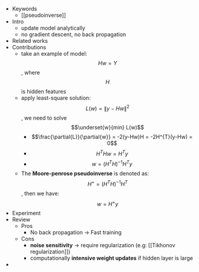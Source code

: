 - Keywords
	- [[pseudoinverse]]
- Intro
	- update model analytically
	- no gradient descent, no back propagation
- Related works
- Contributions
	- take an example of model: $$Hw=Y$$, where $$H$$ is hidden features
	- apply least-square solution: $$L(w) =  \|y - Hw\|^2$$, we need to solve $$\underset{w}{min} L(w)$$
		- $$\frac{\partial{L}}{\partial{w}} = -2(y-Hw)H = -2H^{T}(y-Hw) = 0$$
		- $$H^THw=H^Ty$$
		- $$w=(H^TH)^{-1}H^Ty$$
	- The **Moore-penrose pseudoinverse** is denoted as: $$H^{+} = (H^TH)^{-1}H^{T}$$, then we have: $$w=H^{+}y$$
- Experiment
- Review
	- Pros
		- No back propagation -> Fast training
	- Cons
		- **noise sensitivity** -> require regularization (e.g: [[Tikhonov regularization]])
		- computationally **intensive weight updates** if hidden layer is large
-